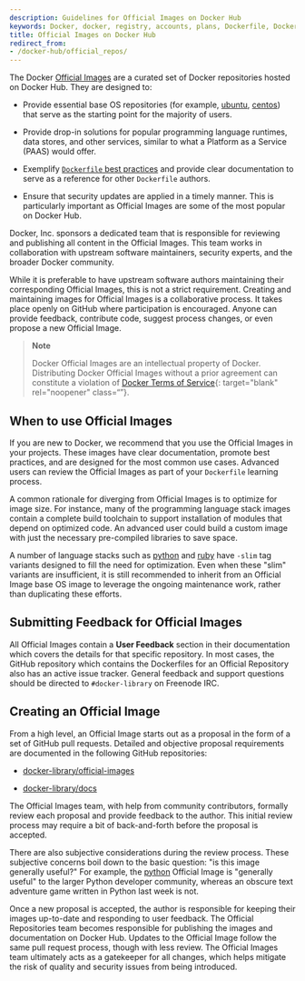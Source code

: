 ```yaml
---
description: Guidelines for Official Images on Docker Hub
keywords: Docker, docker, registry, accounts, plans, Dockerfile, Docker Hub, docs, official,image, documentation
title: Official Images on Docker Hub
redirect_from:
- /docker-hub/official_repos/
---
```


The Docker [Official Images](https://hub.docker.com/search?q=&type=image&image_filter=official) are a
curated set of Docker repositories hosted on Docker Hub. They are
designed to:

* Provide essential base OS repositories (for example,
  [ubuntu](https://hub.docker.com/_/ubuntu/),
  [centos](https://hub.docker.com/_/centos/)) that serve as the
  starting point for the majority of users.

* Provide drop-in solutions for popular programming language runtimes, data
  stores, and other services, similar to what a Platform as a Service (PAAS)
  would offer.

* Exemplify [`Dockerfile` best practices](/engine/userguide/eng-image/dockerfile_best-practices/)
  and provide clear documentation to serve as a reference for other `Dockerfile`
  authors.

* Ensure that security updates are applied in a timely manner. This is
  particularly important as Official Images are some of the most
  popular on Docker Hub.

Docker, Inc. sponsors a dedicated team that is responsible for reviewing and
publishing all content in the Official Images. This team works in
collaboration with upstream software maintainers, security experts, and the
broader Docker community.

While it is preferable to have upstream software authors maintaining their
corresponding Official Images, this is not a strict requirement. Creating
and maintaining images for Official Images is a collaborative process. It takes
place openly on GitHub where participation is encouraged. Anyone can provide
feedback, contribute code, suggest process changes, or even propose a new
Official Image.

> **Note**
>
> Docker Official Images are an intellectual property of Docker. Distributing Docker Official Images without a prior agreement can constitute a violation of [Docker Terms of Service](https://www.docker.com/legal/docker-terms-service){: target="blank" rel="noopener" class=“”}.

## When to use Official Images

If you are new to Docker, we recommend that you use the Official Images in your
projects. These images have clear documentation, promote best practices,
and are designed for the most common use cases. Advanced users can
review the Official Images as part of your `Dockerfile` learning process.

A common rationale for diverging from Official Images is to optimize for
image size. For instance, many of the programming language stack images contain
a complete build toolchain to support installation of modules that depend on
optimized code. An advanced user could build a custom image with just the
necessary pre-compiled libraries to save space.

A number of language stacks such as
[python](https://hub.docker.com/_/python/) and
[ruby](https://hub.docker.com/_/ruby/) have `-slim` tag variants
designed to fill the need for optimization. Even when these "slim" variants are
insufficient, it is still recommended to inherit from an Official Image
base OS image to leverage the ongoing maintenance work, rather than duplicating
these efforts.

## Submitting Feedback for Official Images

All Official Images contain a **User Feedback** section in their
documentation which covers the details for that specific repository. In most
cases, the GitHub repository which contains the Dockerfiles for an Official
Repository also has an active issue tracker. General feedback and support
questions should be directed to `#docker-library` on Freenode IRC.

## Creating an Official Image

From a high level, an Official Image starts out as a proposal in the form
of a set of GitHub pull requests. Detailed and objective proposal
requirements are documented in the following GitHub repositories:

* [docker-library/official-images](https://github.com/docker-library/official-images)

* [docker-library/docs](https://github.com/docker-library/docs)

The Official Images team, with help from community contributors, formally
review each proposal and provide feedback to the author. This initial review
process may require a bit of back-and-forth before the proposal is accepted.

There are also subjective considerations during the review process. These
subjective concerns boil down to the basic question: "is this image generally
useful?" For example, the [python](https://hub.docker.com/_/python/)
Official Image is "generally useful" to the larger Python developer
community, whereas an obscure text adventure game written in Python last week is
not.

Once a new proposal is accepted, the author is responsible for keeping
their images up-to-date and responding to user feedback. The Official
Repositories team becomes responsible for publishing the images and
documentation on Docker Hub. Updates to the Official Image follow the same
pull request process, though with less review. The Official Images team
ultimately acts as a gatekeeper for all changes, which helps mitigate the risk
of quality and security issues from being introduced.
